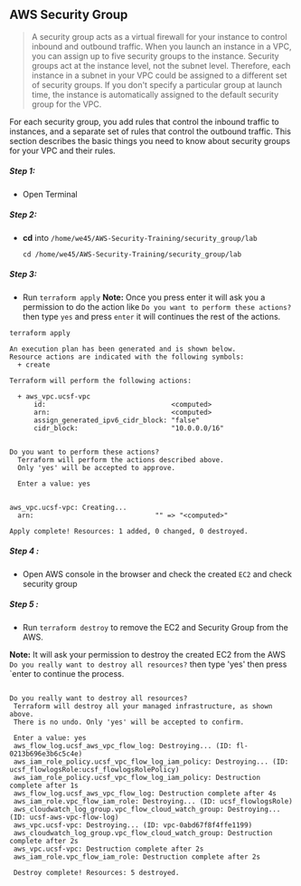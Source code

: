 ## AWS Security Group

>A security group acts as a virtual firewall for your instance to control inbound and outbound traffic. When you launch an instance in a VPC, you can assign up to five security groups to the instance. Security groups act at the instance level, not the subnet level. Therefore, each instance in a subnet in your VPC could be assigned to a different set of security groups. If you don't specify a particular group at launch time, the instance is automatically assigned to the default security group for the VPC.

For each security group, you add rules that control the inbound traffic to instances, and a separate set of rules that control the outbound traffic. This section describes the basic things you need to know about security groups for your VPC and their rules. 


##### Step 1:

* Open Terminal

##### Step 2:

*  **cd** into  `/home/we45/AWS-Security-Training/security_group/lab`

    ```commandline
    cd /home/we45/AWS-Security-Training/security_group/lab
    ```
##### Step 3:

* Run `terraform apply`
**Note:** Once you press enter it will ask you a permission to do the action like `Do you want to perform these actions?`
then type `yes` and press `enter` it will continues the rest of the actions.
```commandline
terraform apply

An execution plan has been generated and is shown below.
Resource actions are indicated with the following symbols:
  + create

Terraform will perform the following actions:

  + aws_vpc.ucsf-vpc
      id:                               <computed>
      arn:                              <computed>
      assign_generated_ipv6_cidr_block: "false"
      cidr_block:                       "10.0.0.0/16"


Do you want to perform these actions?
  Terraform will perform the actions described above.
  Only 'yes' will be accepted to approve.

  Enter a value: yes
  
  
aws_vpc.ucsf-vpc: Creating...
  arn:                              "" => "<computed>"

Apply complete! Resources: 1 added, 0 changed, 0 destroyed.
```

##### Step 4 :

* Open AWS console in the browser and check the created `EC2` and check security group 

 ##### Step 5 :
 
 * Run `terraform destroy` to remove the EC2 and Security Group from the AWS.
 
 **Note:** It will ask your permission to destroy the created EC2 from the AWS `Do you really want to destroy all resources?` then type 'yes' then press `enter
 to continue the process. 
 
 ```commandline
 
Do you really want to destroy all resources?
  Terraform will destroy all your managed infrastructure, as shown above.
  There is no undo. Only 'yes' will be accepted to confirm.

  Enter a value: yes
  aws_flow_log.ucsf_aws_vpc_flow_log: Destroying... (ID: fl-0213b696e3b6c5c4e)
  aws_iam_role_policy.ucsf_vpc_flow_log_iam_policy: Destroying... (ID: ucsf_flowlogsRole:ucsf_flowlogsRolePolicy)
  aws_iam_role_policy.ucsf_vpc_flow_log_iam_policy: Destruction complete after 1s
  aws_flow_log.ucsf_aws_vpc_flow_log: Destruction complete after 4s
  aws_iam_role.vpc_flow_iam_role: Destroying... (ID: ucsf_flowlogsRole)
  aws_cloudwatch_log_group.vpc_flow_cloud_watch_group: Destroying... (ID: ucsf-aws-vpc-flow-log)
  aws_vpc.ucsf-vpc: Destroying... (ID: vpc-0abd67f8f4ffe1199)
  aws_cloudwatch_log_group.vpc_flow_cloud_watch_group: Destruction complete after 2s
  aws_vpc.ucsf-vpc: Destruction complete after 2s
  aws_iam_role.vpc_flow_iam_role: Destruction complete after 2s

  Destroy complete! Resources: 5 destroyed.
```
